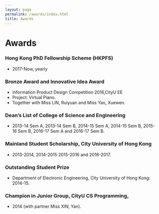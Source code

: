 ```yaml
---
layout: page
permalink: /awards/index.html
title: Awards
---
```


# Awards

### Hong Kong PhD Fellowship Scheme (HKPFS)
  - 2017-Now, yearly

### Bronze Award and Innovative Idea Award
  - Information Product Design Competition 2016,CityU EE 
  - Project: Virtual Piano.
  - Together with Miss LIN, Ruiyuan and Miss Yao, Xuewen.

### Dean’s List of College of Science and Engineering
  - 2013-14 Sem A, 2013-14 Sem B, 2014-15 Sem A, 2014-15 Sem B, 2015-16 Sem B, 2016-17 Sem A and 2016-17 Sem B.

### Mainland Student Scholarship, City University of Hong Kong
  - 2013-2014, 2014-2015 2015-2016 and 2016-2017.

### Outstanding Student Prize 
  - Department of Electronic Engineering, City University of Hong Kong: 2014-15.

### Champion in Junior Group,  CityU CS Programming, 
  - 2014 (with partner Miss XIN, Yan).
